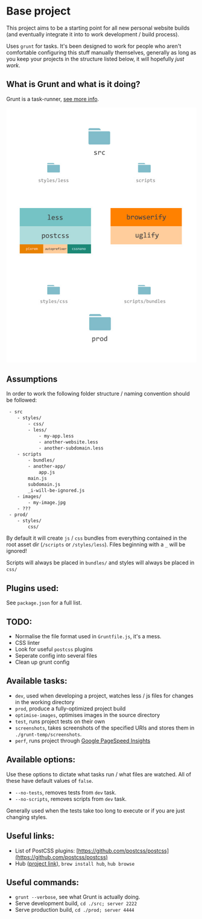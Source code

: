 Base project
===

This project aims to be a starting point for all new personal website builds (and eventually integrate it into to work development / build process).

Uses `grunt` for tasks. It's been designed to work for people who aren't comfortable configuring this stuff manually themselves, generally
as long as you keep your projects in the structure listed below, it will hopefully *just work*.

What is Grunt and what is it doing?
---

Grunt is a task-runner, [see more info](http://gruntjs.com/).

![Alt text](diagram.jpg?raw=true "title")


Assumptions
---

 In order to work the following folder structure / naming convention should be followed:

     - src
     	- styles/
     		- css/
     		- less/
     			- my-app.less
     			- another-website.less
     			- another-subdomain.less
     	- scripts
     		- bundles/
     		- another-app/
     			app.js
     		main.js
     		subdomain.js
     		_i-will-be-ignored.js
     	- images/
     		- my-image.jpg
     	- ???
     - prod/
     	- styles/
     		css/

By default it will create `js` / `css` bundles from everything contained in the root asset dir (`/scripts` or `/styles/less`). Files
beginning with a `_` will be ignored!

Scripts will always be placed in `bundles/` and styles will always be placed in `css/`

Plugins used:
---

See `package.json` for a full list.

TODO:
---
- Normalise the file format used in `Gruntfile.js`, it's a mess.
- CSS linter
- Look for useful `postcss` plugins
- Seperate config into several files
- Clean up grunt config

Available tasks:
---

- `dev`, used when developing a project, watches less / js files for changes in the working directory
- `prod`, produce a fully-optimized project build
- `optimise-images`, optimises images in the source directory
- `test`, runs project tests on their own
- `screenshots`, takes screenshots of the specified URIs and stores them in `./grunt-temp/screenshots`.
- `perf`, runs project through [Google PageSpeed Insights](https://developers.google.com/speed/pagespeed/insights/)

Available options:
---

Use these options to dictate what tasks run / what files are watched. All of these have default values of `false`.

- `--no-tests`, removes tests from `dev` task.
- `--no-scripts`, removes scripts from `dev` task.

Generally used when the tests take too long to execute or if you are just changing styles.

Useful links:
---

- List of PostCSS plugins: [https://github.com/postcss/postcss](https://github.com/postcss/postcss)
- Hub ([project link](https://hub.github.com/)), `brew install hub`, `hub browse`

Useful commands:
---

- `grunt --verbose`, see what Grunt is actually doing.
- Serve development build, `cd ./src; server 2222`
- Serve production build, `cd ./prod; server 4444`
